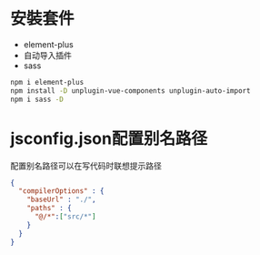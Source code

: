# 安裝套件
 - element-plus
 - 自动导入插件
 - sass
```bash
npm i element-plus
npm install -D unplugin-vue-components unplugin-auto-import
npm i sass -D
```

# jsconfig.json配置别名路径
配置别名路径可以在写代码时联想提示路径
```json
{
  "compilerOptions" : {
    "baseUrl" : "./",
    "paths" : {
      "@/*":["src/*"]
    }
  }
}
```
